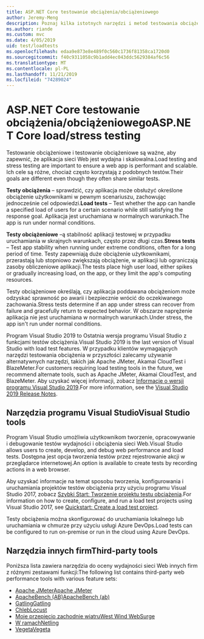 ```yaml
---
title: ASP.NET Core testowanie obciążenia/obciążeniowego
author: Jeremy-Meng
description: Poznaj kilka istotnych narzędzi i metod testowania obciążeniowego i testowania obciążeniowego ASP.NET Core aplikacji.
ms.author: riande
ms.custom: mvc
ms.date: 4/05/2019
uid: test/loadtests
ms.openlocfilehash: edaa9e873e8e489f0c560c1736f81358ca1720d0
ms.sourcegitcommit: f40c9311058c9b1add4ec043ddc5629384af6c56
ms.translationtype: MT
ms.contentlocale: pl-PL
ms.lasthandoff: 11/21/2019
ms.locfileid: "74289024"
---
```

# <a name="aspnet-core-loadstress-testing"></a><span data-ttu-id="fc8ee-103">ASP.NET Core testowanie obciążenia/obciążeniowego</span><span class="sxs-lookup"><span data-stu-id="fc8ee-103">ASP.NET Core load/stress testing</span></span>

<span data-ttu-id="fc8ee-104">Testowanie obciążeniowe i testowanie obciążeniowe są ważne, aby zapewnić, że aplikacja sieci Web jest wydajna i skalowalna.</span><span class="sxs-lookup"><span data-stu-id="fc8ee-104">Load testing and stress testing are important to ensure a web app is performant and scalable.</span></span> <span data-ttu-id="fc8ee-105">Ich cele są różne, chociaż często korzystają z podobnych testów.</span><span class="sxs-lookup"><span data-stu-id="fc8ee-105">Their goals are different even though they often share similar tests.</span></span>

<span data-ttu-id="fc8ee-106">**Testy obciążenia** &ndash; sprawdzić, czy aplikacja może obsłużyć określone obciążenie użytkownikami w pewnym scenariuszu, zachowując jednocześnie cel odpowiedzi.</span><span class="sxs-lookup"><span data-stu-id="fc8ee-106">**Load tests** &ndash; Test whether the app can handle a specified load of users for a certain scenario while still satisfying the response goal.</span></span> <span data-ttu-id="fc8ee-107">Aplikacja jest uruchamiana w normalnych warunkach.</span><span class="sxs-lookup"><span data-stu-id="fc8ee-107">The app is run under normal conditions.</span></span>

<span data-ttu-id="fc8ee-108">**Testy obciążeniowe** &ndash;ą stabilność aplikacji testowej w przypadku uruchamiania w skrajnych warunkach, często przez długi czas.</span><span class="sxs-lookup"><span data-stu-id="fc8ee-108">**Stress tests** &ndash; Test app stability when running under extreme conditions, often for a long period of time.</span></span> <span data-ttu-id="fc8ee-109">Testy zapewniają duże obciążenie użytkownikami, przerastają lub stopniowo zwiększają obciążenie, w aplikacji lub ograniczają zasoby obliczeniowe aplikacji.</span><span class="sxs-lookup"><span data-stu-id="fc8ee-109">The tests place high user load, either spikes or gradually increasing load, on the app, or they limit the app's computing resources.</span></span>

<span data-ttu-id="fc8ee-110">Testy obciążeniowe określają, czy aplikacja poddawana obciążeniom może odzyskać sprawność po awarii i bezpiecznie wrócić do oczekiwanego zachowania.</span><span class="sxs-lookup"><span data-stu-id="fc8ee-110">Stress tests determine if an app under stress can recover from failure and gracefully return to expected behavior.</span></span> <span data-ttu-id="fc8ee-111">W obszarze naprężenie aplikacja nie jest uruchamiana w normalnych warunkach.</span><span class="sxs-lookup"><span data-stu-id="fc8ee-111">Under stress, the app isn't run under normal conditions.</span></span>

<span data-ttu-id="fc8ee-112">Program Visual Studio 2019 to Ostatnia wersja programu Visual Studio z funkcjami testów obciążenia.</span><span class="sxs-lookup"><span data-stu-id="fc8ee-112">Visual Studio 2019 is the last version of Visual Studio with load test features.</span></span> <span data-ttu-id="fc8ee-113">W przypadku klientów wymagających narzędzi testowania obciążenia w przyszłości zalecamy używanie alternatywnych narzędzi, takich jak Apache JMeter, Akamai CloudTest i BlazeMeter.</span><span class="sxs-lookup"><span data-stu-id="fc8ee-113">For customers requiring load testing tools in the future, we recommend alternate tools, such as Apache JMeter, Akamai CloudTest, and BlazeMeter.</span></span> <span data-ttu-id="fc8ee-114">Aby uzyskać więcej informacji, zobacz [Informacje o wersji programu Visual Studio 2019](/visualstudio/releases/2019/release-notes-v16.0#test-tools).</span><span class="sxs-lookup"><span data-stu-id="fc8ee-114">For more information, see the [Visual Studio 2019 Release Notes](/visualstudio/releases/2019/release-notes-v16.0#test-tools).</span></span>

## <a name="visual-studio-tools"></a><span data-ttu-id="fc8ee-115">Narzędzia programu Visual Studio</span><span class="sxs-lookup"><span data-stu-id="fc8ee-115">Visual Studio tools</span></span>

<span data-ttu-id="fc8ee-116">Program Visual Studio umożliwia użytkownikom tworzenie, opracowywanie i debugowanie testów wydajności i obciążenia sieci Web.</span><span class="sxs-lookup"><span data-stu-id="fc8ee-116">Visual Studio allows users to create, develop, and debug web performance and load tests.</span></span> <span data-ttu-id="fc8ee-117">Dostępna jest opcja tworzenia testów przez rejestrowanie akcji w przeglądarce internetowej.</span><span class="sxs-lookup"><span data-stu-id="fc8ee-117">An option is available to create tests by recording actions in a web browser.</span></span>

<span data-ttu-id="fc8ee-118">Aby uzyskać informacje na temat sposobu tworzenia, konfigurowania i uruchamiania projektów testów obciążenia przy użyciu programu Visual Studio 2017, zobacz [Szybki Start: Tworzenie projektu testu obciążenia](/visualstudio/test/quickstart-create-a-load-test-project?view=vs-2017).</span><span class="sxs-lookup"><span data-stu-id="fc8ee-118">For information on how to create, configure, and run a load test projects using Visual Studio 2017, see [Quickstart: Create a load test project](/visualstudio/test/quickstart-create-a-load-test-project?view=vs-2017).</span></span>

<span data-ttu-id="fc8ee-119">Testy obciążenia można skonfigurować do uruchamiania lokalnego lub uruchamiania w chmurze przy użyciu usługi Azure DevOps.</span><span class="sxs-lookup"><span data-stu-id="fc8ee-119">Load tests can be configured to run on-premise or run in the cloud using Azure DevOps.</span></span>

## <a name="third-party-tools"></a><span data-ttu-id="fc8ee-120">Narzędzia innych firm</span><span class="sxs-lookup"><span data-stu-id="fc8ee-120">Third-party tools</span></span>

<span data-ttu-id="fc8ee-121">Poniższa lista zawiera narzędzia do oceny wydajności sieci Web innych firm z różnymi zestawami funkcji:</span><span class="sxs-lookup"><span data-stu-id="fc8ee-121">The following list contains third-party web performance tools with various feature sets:</span></span>

* [<span data-ttu-id="fc8ee-122">Apache JMeter</span><span class="sxs-lookup"><span data-stu-id="fc8ee-122">Apache JMeter</span></span>](https://jmeter.apache.org/)
* [<span data-ttu-id="fc8ee-123">ApacheBench (AB)</span><span class="sxs-lookup"><span data-stu-id="fc8ee-123">ApacheBench (ab)</span></span>](https://httpd.apache.org/docs/2.4/programs/ab.html)
* [<span data-ttu-id="fc8ee-124">Gatling</span><span class="sxs-lookup"><span data-stu-id="fc8ee-124">Gatling</span></span>](https://gatling.io/)
* [<span data-ttu-id="fc8ee-125">Chleb</span><span class="sxs-lookup"><span data-stu-id="fc8ee-125">Locust</span></span>](https://locust.io/)
* [<span data-ttu-id="fc8ee-126">Moje przepięcio zachodnie wiatru</span><span class="sxs-lookup"><span data-stu-id="fc8ee-126">West Wind WebSurge</span></span>](https://websurge.west-wind.com/)
* [<span data-ttu-id="fc8ee-127">W ramach</span><span class="sxs-lookup"><span data-stu-id="fc8ee-127">Netling</span></span>](https://github.com/hallatore/Netling)
* [<span data-ttu-id="fc8ee-128">Vegeta</span><span class="sxs-lookup"><span data-stu-id="fc8ee-128">Vegeta</span></span>](https://github.com/tsenart/vegeta)
